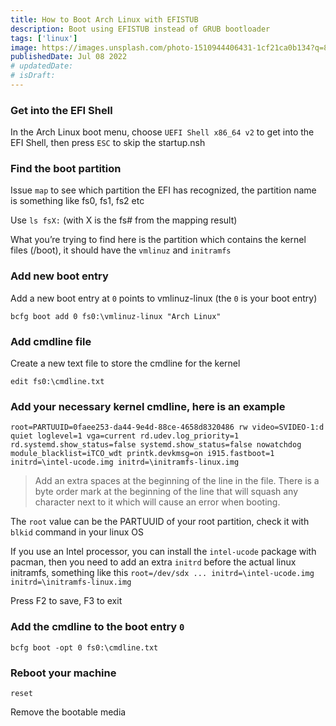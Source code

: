 ```yaml
---
title: How to Boot Arch Linux with EFISTUB
description: Boot using EFISTUB instead of GRUB bootloader
tags: ['linux']
image: https://images.unsplash.com/photo-1510944406431-1cf21ca0b134?q=80&w=2940&auto=format&fit=crop&ixlib=rb-4.0.3&ixid=M3wxMjA3fDB8MHxwaG90by1wYWdlfHx8fGVufDB8fHx8fA%3D%3D
publishedDate: Jul 08 2022
# updatedDate:
# isDraft:
---
```


### Get into the EFI Shell

In the Arch Linux boot menu, choose `UEFI Shell x86_64 v2` to get into the EFI Shell, then press `ESC` to skip the startup.nsh

### Find the boot partition

Issue `map` to see which partition the EFI has recognized, the partition name is something like fs0, fs1, fs2 etc

Use `ls fsX:` (with X is the fs# from the mapping result)

What you’re trying to find here is the partition which contains the kernel files (/boot), it should have the `vmlinuz` and `initramfs`

### Add new boot entry

Add a new boot entry at `0` points to vmlinuz-linux (the `0` is your boot entry)

```shell
bcfg boot add 0 fs0:\vmlinuz-linux "Arch Linux"
```

### Add cmdline file

Create a new text file to store the cmdline for the kernel

```shell
edit fs0:\cmdline.txt
```

### Add your necessary kernel cmdline, here is an example

```shell
root=PARTUUID=0faee253-da44-9e4d-88ce-4658d8320486 rw video=SVIDEO-1:d quiet loglevel=1 vga=current rd.udev.log_priority=1 rd.systemd.show_status=false systemd.show_status=false nowatchdog module_blacklist=iTCO_wdt printk.devkmsg=on i915.fastboot=1 initrd=\intel-ucode.img initrd=\initramfs-linux.img
```

> Add an extra spaces at the beginning of the line in the file. There is a byte order mark at the beginning of the line that will squash any character next to it which will cause an error when booting.

The `root` value can be the PARTUUID of your root partition, check it with `blkid` command in your linux OS

If you use an Intel processor, you can install the `intel-ucode` package with pacman, then you need to add an extra `initrd` before the actual linux initramfs, something like this `root=/dev/sdx ... initrd=\intel-ucode.img initrd=\initramfs-linux.img`

Press F2 to save, F3 to exit

### Add the cmdline to the boot entry `0`

```shell
bcfg boot -opt 0 fs0:\cmdline.txt
```

### Reboot your machine

```shell
reset
```

Remove the bootable media
